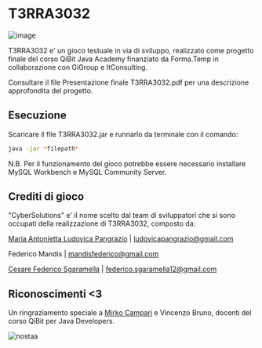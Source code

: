 # T3RRA3032

![image](https://user-images.githubusercontent.com/125297085/227339053-a6b41207-50d5-4f7d-9539-84615fb21c2a.png)

T3RRA3032 e' un gioco testuale in via di sviluppo, realizzato come progetto finale del corso QiBit Java Academy finanziato da Forma.Temp in collaborazione con GiGroup e ItConsulting.

Consultare il file Presentazione finale T3RRA3032.pdf per una descrizione approfondita del progetto.

## Esecuzione

Scaricare il file T3RRA3032.jar e runnarlo da terminale con il comando:

```bash
java -jar *filepath*
```
N.B. Per il funzionamento del gioco potrebbe essere necessario installare MySQL Workbench e MySQL Community Server.

## Crediti di gioco
"CyberSolutions" e' il nome scelto dal team di sviluppatori che si sono occupati della realizzazione di T3RRA3032, composto da:

[Maria Antonietta Ludovica Pangrazio](https://www.linkedin.com/in/ludovicapangrazio/) | ludovicapangrazio@gmail.com

Federico Mandis | mandisfederico@gmail.com

[Cesare Federico Sgaramella](https://www.linkedin.com/in/cesare-federico-sgaramella/) | federico.sgaramella12@gmail.com

## Riconoscimenti <3
Un ringraziamento speciale a [Mirko Campari](https://www.linkedin.com/in/mirko-camparidocenteit/) e Vincenzo Bruno, docenti del corso QiBit per Java Developers.

![nostaa](https://user-images.githubusercontent.com/125297085/227309732-46024ed7-8f90-4972-8e4f-8056955846da.png)
